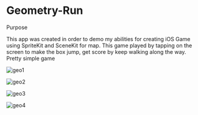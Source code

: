 # Geometry-Run
Purpose

This app was created in order to demo my abilities for creating iOS Game using SpriteKit and SceneKit for map. This game played by tapping on the screen to make the box jump, get score by keep walking along the way. Pretty simple game

![geo1](https://cloud.githubusercontent.com/assets/11326153/17052777/14fa4626-5029-11e6-880b-9c60ae74ba93.png)

![geo2](https://cloud.githubusercontent.com/assets/11326153/17052799/32939908-5029-11e6-97bf-699d938b1b07.png)

![geo3](https://cloud.githubusercontent.com/assets/11326153/17052810/3ff2c5ba-5029-11e6-8a90-dce1253fe469.png)

![geo4](https://cloud.githubusercontent.com/assets/11326153/17052815/44913606-5029-11e6-8c43-57a2218eeaba.png)
